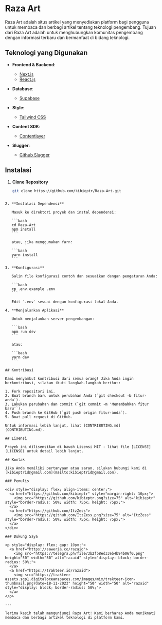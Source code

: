 
# Raza Art

Raza Art adalah situs artikel yang menyediakan platform bagi pengguna untuk membaca dan berbagi artikel tentang teknologi pengembang. Tujuan dari Raza Art adalah untuk menghubungkan komunitas pengembang dengan informasi terbaru dan bermanfaat di bidang teknologi.

## Teknologi yang Digunakan

- **Frontend & Backend**:

  - [Next.js](https://nextjs.org/)
  - [React.js](https://reactjs.org/)

- **Database**:

  - [Supabase](https://supabase.com/)

- **Style**:

  - [Tailwind CSS](https://tailwindcss.com/)

- **Content SDK**:

  - [Contentlayer](https://contentlayer.dev/)

- **Slugger**:
  - [Github Slugger](https://github.com/Flet/github-slugger)

## Instalasi

1. **Clone Repository**

   ```bash
   git clone https://github.com/kibieptr/Raza-Art.git
   ```
````

2. **Instalasi Dependensi**

   Masuk ke direktori proyek dan instal dependensi:

   ```bash
   cd Raza-Art
   npm install
   ```

   atau, jika menggunakan Yarn:

   ```bash
   yarn install
   ```

3. **Konfigurasi**

   Salin file konfigurasi contoh dan sesuaikan dengan pengaturan Anda:

   ```bash
   cp .env.example .env
   ```

   Edit `.env` sesuai dengan konfigurasi lokal Anda.

4. **Menjalankan Aplikasi**

   Untuk menjalankan server pengembangan:

   ```bash
   npm run dev
   ```

   atau:

   ```bash
   yarn dev
   ```

## Kontribusi

Kami menyambut kontribusi dari semua orang! Jika Anda ingin berkontribusi, silakan ikuti langkah-langkah berikut:

1. Fork repositori ini.
2. Buat branch baru untuk perubahan Anda (`git checkout -b fitur-anda`).
3. Lakukan perubahan dan commit (`git commit -m 'Menambahkan fitur baru'`).
4. Push branch ke GitHub (`git push origin fitur-anda`).
5. Buat pull request di GitHub.

Untuk informasi lebih lanjut, lihat [CONTRIBUTING.md](CONTRIBUTING.md).

## Lisensi

Proyek ini dilisensikan di bawah Lisensi MIT - lihat file [LICENSE](LICENSE) untuk detail lebih lanjut.

## Kontak

Jika Anda memiliki pertanyaan atau saran, silakan hubungi kami di [kibieptrid@gmail.com](mailto:kibieptrid@gmail.com).

### Penulis

<div style="display: flex; align-items: center;">
  <a href="https://github.com/kibieptr" style="margin-right: 10px;">
    <img src="https://github.com/kibieptr.png?size=75" alt="kibieptr" style="border-radius: 50%; width: 75px; height: 75px;">
  </a>
  <a href="https://github.com/ItzZess">
    <img src="https://github.com/ItzZess.png?size=75" alt="ItzZess" style="border-radius: 50%; width: 75px; height: 75px;">
  </a>
</div>

### Dukung Saya

<p style="display: flex; gap: 10px;">
  <a href="https://saweria.co/razaid">
    <img src="https://telegra.ph/file/3b2fb8ed33eb4b94b06f0.png" height="50" width="50" alt="razaid" style="display: block; border-radius: 50%;">
  </a>
  <a href="https://trakteer.id/razaid">
    <img src="https://trakteer-assets.sgp1.digitaloceanspaces.com/images/mix/trakteer-icon-thumbnail.png?date=18-11-2023" height="50" width="50" alt="razaid" style="display: block; border-radius: 50%;">
  </a>
</p>

---

Terima kasih telah mengunjungi Raza Art! Kami berharap Anda menikmati membaca dan berbagi artikel teknologi di platform kami.
